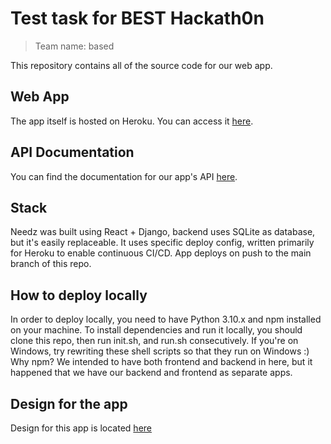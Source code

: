 # Test task for BEST Hackath0n
> Team name: based

This repository contains all of the source code for our web app.

## Web App
The app itself is hosted on Heroku. You can access it [here](https://based-app.pp.ua/).

## API Documentation
You can find the documentation for our app's API [here](https://www.based-app.pp.ua/api/docs/).

## Stack
Needz was built using React + Django, backend uses SQLite as database, but it's easily replaceable. It uses specific deploy config, written primarily for Heroku to enable continuous CI/CD. App deploys on push to the main branch of this repo.

## How to deploy locally
In order to deploy locally, you need to have Python 3.10.x and npm installed on your machine. To install dependencies and run it locally, you should clone this repo, then run init.sh, and run.sh consecutively. If you're on Windows, try rewriting these shell scripts so that they run on Windows :)  
Why npm? We intended to have both frontend and backend in here, but it happened that we have our backend and frontend as separate apps.

## Design for the app
Design for this app is located [here](https://www.figma.com/file/zQovKdtikLEx1MaZVli1kc/Hackath0n?type=design&node-id=0%3A1&mode=design&t=6naB5SNPHdY5DprS-1)  